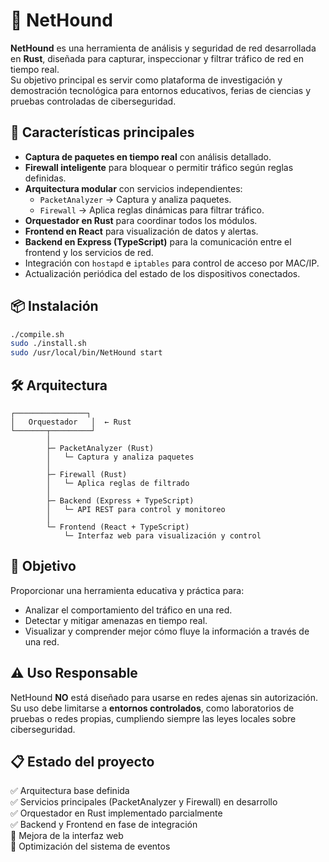 # 🐾 NetHound

**NetHound** es una herramienta de análisis y seguridad de red desarrollada en **Rust**, diseñada para capturar, inspeccionar y filtrar tráfico de red en tiempo real.  
Su objetivo principal es servir como plataforma de investigación y demostración tecnológica para entornos educativos, ferias de ciencias y pruebas controladas de ciberseguridad.

## 📌 Características principales

- **Captura de paquetes en tiempo real** con análisis detallado.
- **Firewall inteligente** para bloquear o permitir tráfico según reglas definidas.
- **Arquitectura modular** con servicios independientes:
  - `PacketAnalyzer` → Captura y analiza paquetes.
  - `Firewall` → Aplica reglas dinámicas para filtrar tráfico.
- **Orquestador en Rust** para coordinar todos los módulos.
- **Frontend en React** para visualización de datos y alertas.
- **Backend en Express (TypeScript)** para la comunicación entre el frontend y los servicios de red.
- Integración con `hostapd` e `iptables` para control de acceso por MAC/IP.
- Actualización periódica del estado de los dispositivos conectados.

## 📦 Instalación

```bash
./compile.sh
sudo ./install.sh
sudo /usr/local/bin/NetHound start
````


## 🛠️ Arquitectura

```
┌────────────────┐
│   Orquestador   │  ← Rust
└───────┬─────────┘
        │
        ├─ PacketAnalyzer (Rust)
        │   └─ Captura y analiza paquetes
        │
        ├─ Firewall (Rust)
        │   └─ Aplica reglas de filtrado
        │
        ├─ Backend (Express + TypeScript)
        │   └─ API REST para control y monitoreo
        │
        └─ Frontend (React + TypeScript)
            └─ Interfaz web para visualización y control
```

## 🚀 Objetivo

Proporcionar una herramienta educativa y práctica para:
- Analizar el comportamiento del tráfico en una red.
- Detectar y mitigar amenazas en tiempo real.
- Visualizar y comprender mejor cómo fluye la información a través de una red.

## ⚠️ Uso Responsable

NetHound **NO** está diseñado para usarse en redes ajenas sin autorización.  
Su uso debe limitarse a **entornos controlados**, como laboratorios de pruebas o redes propias, cumpliendo siempre las leyes locales sobre ciberseguridad.

## 📋 Estado del proyecto

✅ Arquitectura base definida  
✅ Servicios principales (PacketAnalyzer y Firewall) en desarrollo  
✅ Orquestador en Rust implementado parcialmente  
✅ Backend y Frontend en fase de integración  
🔄 Mejora de la interfaz web  
🔄 Optimización del sistema de eventos
